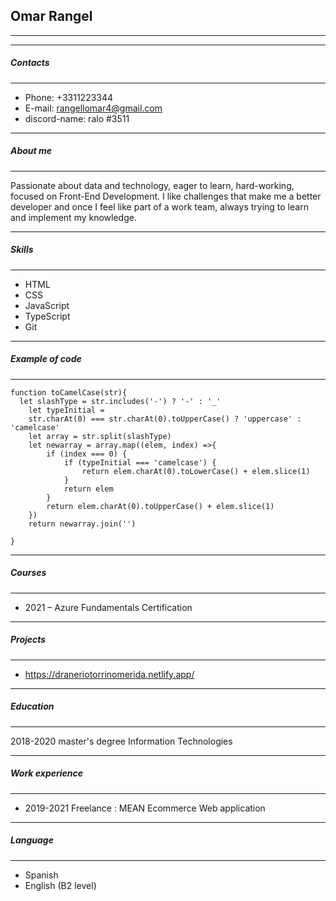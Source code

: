 ## Omar Rangel ##
****
****
##### **Contacts** #####

****
  *  Phone: +3311223344
  *  E-mail: rangellomar4@gmail.com
  *  discord-name:  ralo #3511
****

##### **About me** #####

****
Passionate about data and technology, eager to  learn, hard-working, focused on Front-End Development.
I like challenges that make me a better developer and once I feel like part of a work team, always trying to learn and implement my knowledge.
****

##### **Skills** #####

****
* HTML
* CSS
* JavaScript
* TypeScript
* Git

****

##### **Example of code** #####

****
```
function toCamelCase(str){
  let slashType = str.includes('-') ? '-' : '_'
    let typeInitial = 
    str.charAt(0) === str.charAt(0).toUpperCase() ? 'uppercase' : 'camelcase'
    let array = str.split(slashType)
    let newarray = array.map((elem, index) =>{
        if (index === 0) {
            if (typeInitial === 'camelcase') {
                return elem.charAt(0).toLowerCase() + elem.slice(1)
            }
            return elem
        }
        return elem.charAt(0).toUpperCase() + elem.slice(1)
    })
    return newarray.join('')

}
```

****

##### **Courses** #####

****
* 2021 – Azure Fundamentals Certification
****

##### **Projects** #####

****
* https://draneriotorrinomerida.netlify.app/

****

##### Education #####

****
2018-2020 master's degree Information Technologies

****

##### Work experience #####

****
* 2019-2021 Freelance : MEAN Ecommerce Web application

****

##### **Language** #####

****
* Spanish
* English (B2 level)